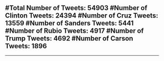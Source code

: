 #Total Number of Tweets: 54903 
#Number of Clinton Tweets: 24394
#Number of Cruz Tweets: 13559
#Number of Sanders Tweets: 5441
#Number of Rubio Tweets: 4917
#Number of Trump Tweets: 4692
#Number of Carson Tweets: 1896
---
---
